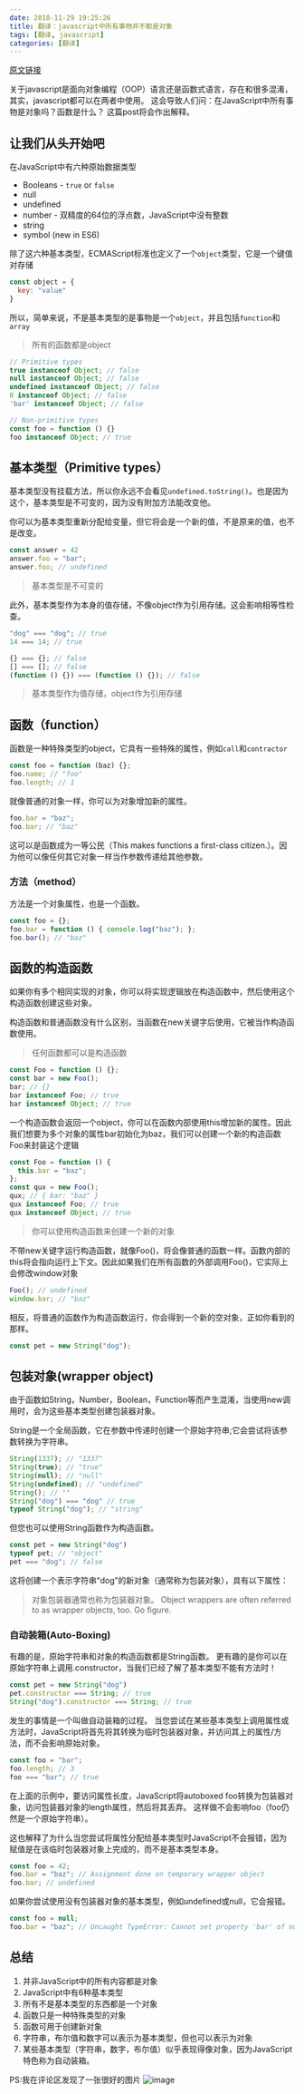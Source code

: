 ```yaml
---
date: 2018-11-29 19:25:26
title: 翻译：javascript中所有事物并不都是对象
tags: [翻译, javascript]
categories: [翻译]
---
```


[原文链接](http://blog.brew.com.hk/not-everything-in-javascript-is-an-object/)

关于javascript是面向对象编程（OOP）语言还是函数式语言，存在和很多混淆，其实，javascript都可以在两者中使用。
这会导致人们问：在JavaScript中所有事物是对象吗？函数是什么？
这篇post将会作出解释。

## 让我们从头开始吧
在JavaScript中有六种原始数据类型

* Booleans - `true` or `false`
* null
* undefined
* number - 双精度的64位的浮点数，JavaScript中没有整数
* string
* symbol (new in ES6)

除了这六种基本类型，ECMAScript标准也定义了一个`object`类型，它是一个键值对存储
```js
const object = {
  key: "value"
}
```

所以，简单来说，不是基本类型的是事物是一个`object`，并且包括`function`和`array`

> 所有的函数都是object

```js
// Primitive types
true instanceof Object; // false
null instanceof Object; // false
undefined instanceof Object; // false
0 instanceof Object; // false
'bar' instanceof Object; // false

// Non-primitive types
const foo = function () {}
foo instanceof Object; // true
```

## 基本类型（Primitive types）
基本类型没有挂载方法，所以你永远不会看见`undefined.toString()`。也是因为这个，基本类型是不可变的，因为没有附加方法能改变他。

你可以为基本类型重新分配给变量，但它将会是一个新的值，不是原来的值，也不是改变。
```js
const answer = 42
answer.foo = "bar";
answer.foo; // undefined
```

>基本类型是不可变的

此外，基本类型作为本身的值存储，不像object作为引用存储。这会影响相等性检查。
```js
"dog" === "dog"; // true
14 === 14; // true

{} === {}; // false
[] === []; // false
(function () {}) === (function () {}); // false
```

>基本类型作为值存储，object作为引用存储


## 函数（function）
函数是一种特殊类型的object，它具有一些特殊的属性，例如`call`和`contractor`
```js
const foo = function (baz) {};
foo.name; // "foo"
foo.length; // 1
```

就像普通的对象一样，你可以为对象增加新的属性。
```js
foo.bar = "baz";
foo.bar; // "baz"
```
这可以是函数成为一等公民（This makes functions a first-class citizen.）。因为他可以像任何其它对象一样当作参数传递给其他参数。

### 方法（method）
方法是一个对象属性，也是一个函数。
```js
const foo = {};
foo.bar = function () { console.log("baz"); };
foo.bar(); // "baz"
```

## 函数的构造函数
如果你有多个相同实现的对象，你可以将实现逻辑放在构造函数中，然后使用这个构造函数创建这些对象。

构造函数和普通函数没有什么区别，当函数在new关键字后使用，它被当作构造函数使用。

>任何函数都可以是构造函数
```js
const Foo = function () {};
const bar = new Foo();
bar; // {}
bar instanceof Foo; // true
bar instanceof Object; // true
```
一个构造函数会返回一个object，你可以在函数内部使用this增加新的属性。因此我们想要为多个对象的属性bar初始化为baz，我们可以创建一个新的构造函数Foo来封装这个逻辑
```js
const Foo = function () {
  this.bar = "baz";
};
const qux = new Foo();
qux; // { bar: "baz" }
qux instanceof Foo; // true
qux instanceof Object; // true
```

>你可以使用构造函数来创建一个新的对象

不带new关键字运行构造函数，就像Foo()，将会像普通的函数一样。函数内部的this将会指向运行上下文。因此如果我们在所有函数的外部调用Foo()，它实际上会修改window对象
```js
Foo(); // undefined
window.bar; // "baz"
```
相反，将普通的函数作为构造函数运行，你会得到一个新的空对象，正如你看到的那样。
```js
const pet = new String("dog");
```

## 包装对象(wrapper object)
由于函数如String，Number，Boolean，Function等而产生混淆，当使用new调用时，会为这些基本类型创建包装器对象。

String是一个全局函数，它在参数中传递时创建一个原始字符串;它会尝试将该参数转换为字符串。
```js
String(1337); // "1337"
String(true); // "true"
String(null); // "null"
String(undefined); // "undefined"
String(); // ""
String("dog") === "dog" // true
typeof String("dog"); // "string"
```

但您也可以使用String函数作为构造函数。
```js
const pet = new String("dog")
typeof pet; // "object"
pet === "dog"; // false
```

这将创建一个表示字符串“dog”的新对象（通常称为包装对象），具有以下属性：

>对象包装器通常也称为包装器对象。
>Object wrappers are often referred to as wrapper objects, too. Go figure.


### 自动装箱(Auto-Boxing)

有趣的是，原始字符串和对象的构造函数都是String函数。 更有趣的是你可以在原始字符串上调用.constructor，当我们已经了解了基本类型不能有方法时！

```js
const pet = new String("dog")
pet.constructor === String; // true
String("dog").constructor === String; // true
```

发生的事情是一个叫做自动装箱的过程。 当您尝试在某些基本类型上调用属性或方法时，JavaScript将首先将其转换为临时包装器对象，并访问其上的属性/方法，而不会影响原始对象。
```js
const foo = "bar";
foo.length; // 3
foo === "bar"; // true
```

在上面的示例中，要访问属性长度，JavaScript将autoboxed foo转换为包装器对象，访问包装器对象的length属性，然后将其丢弃。 这样做不会影响foo（foo仍然是一个原始字符串）。

这也解释了为什么当您尝试将属性分配给基本类型时JavaScript不会报错，因为赋值是在该临时包装器对象上完成的，而不是基本类型本身。

```js
const foo = 42;
foo.bar = "baz"; // Assignment done on temporary wrapper object
foo.bar; // undefined
```

如果你尝试使用没有包装器对象的基本类型，例如undefined或null，它会报错。
```js
const foo = null;
foo.bar = "baz"; // Uncaught TypeError: Cannot set property 'bar' of null
```

## 总结
1. 并非JavaScript中的所有内容都是对象
2. JavaScript中有6种基本类型
3. 所有不是基本类型的东西都是一个对象
4. 函数只是一种特殊类型的对象
5. 函数可用于创建新对象
6. 字符串，布尔值和数字可以表示为基本类型，但也可以表示为对象
7. 某些基本类型（字符串，数字，布尔值）似乎表现得像对象，因为JavaScript特色称为自动装箱。

PS:我在评论区发现了一张很好的图片
![image](https://res.cloudinary.com/dwudaridr/image/upload/v1543729340/blog/acfab1be378bd89f96cab0b894e1ad7ee3cba7f98fa8ff19c96bd3e3027cb10e.png)
